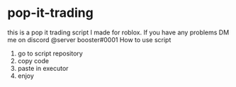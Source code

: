 # pop-it-trading
this is a pop it trading script I made for roblox. If you have any problems DM me on discord @server booster#0001
How to use script
1. go to script repository
2. copy code
3. paste in executor
4. enjoy
